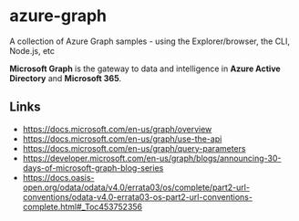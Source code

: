 # azure-graph

A collection of Azure Graph samples - using the Explorer/browser, the CLI, Node.js, etc

**Microsoft Graph** is the gateway to data and intelligence in 
**Azure Active Directory** and **Microsoft 365**.

## Links

- https://docs.microsoft.com/en-us/graph/overview
- https://docs.microsoft.com/en-us/graph/use-the-api
- https://docs.microsoft.com/en-us/graph/query-parameters
- https://developer.microsoft.com/en-us/graph/blogs/announcing-30-days-of-microsoft-graph-blog-series
- https://docs.oasis-open.org/odata/odata/v4.0/errata03/os/complete/part2-url-conventions/odata-v4.0-errata03-os-part2-url-conventions-complete.html#_Toc453752356


